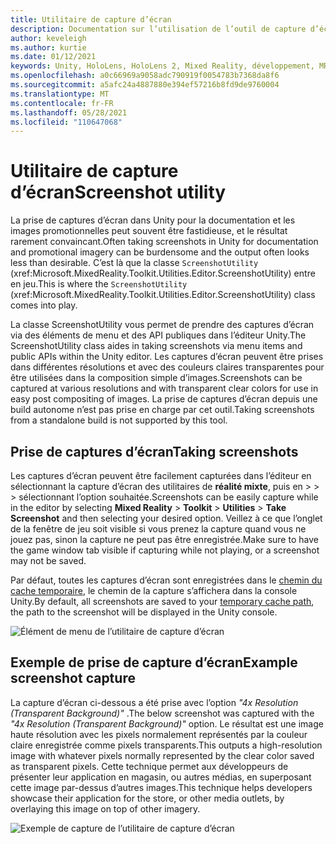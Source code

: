 ```yaml
---
title: Utilitaire de capture d’écran
description: Documentation sur l’utilisation de l’outil de capture d’écran dans MRTK
author: keveleigh
ms.author: kurtie
ms.date: 01/12/2021
keywords: Unity, HoloLens, HoloLens 2, Mixed Reality, développement, MRTK
ms.openlocfilehash: a0c66969a9058adc790919f0054783b7368da8f6
ms.sourcegitcommit: a5afc24a4887880e394ef57216b8fd9de9760004
ms.translationtype: MT
ms.contentlocale: fr-FR
ms.lasthandoff: 05/28/2021
ms.locfileid: "110647068"
---
```

# <a name="screenshot-utility"></a><span data-ttu-id="acefb-104">Utilitaire de capture d’écran</span><span class="sxs-lookup"><span data-stu-id="acefb-104">Screenshot utility</span></span>

<span data-ttu-id="acefb-105">La prise de captures d’écran dans Unity pour la documentation et les images promotionnelles peut souvent être fastidieuse, et le résultat rarement convaincant.</span><span class="sxs-lookup"><span data-stu-id="acefb-105">Often taking screenshots in Unity for documentation and promotional imagery can be burdensome and the output often looks less than desirable.</span></span> <span data-ttu-id="acefb-106">C’est là que la classe `ScreenshotUtility` (xref:Microsoft.MixedReality.Toolkit.Utilities.Editor.ScreenshotUtility) entre en jeu.</span><span class="sxs-lookup"><span data-stu-id="acefb-106">This is where the `ScreenshotUtility` (xref:Microsoft.MixedReality.Toolkit.Utilities.Editor.ScreenshotUtility) class comes into play.</span></span>

<span data-ttu-id="acefb-107">La classe ScreenshotUtility vous permet de prendre des captures d’écran via des éléments de menu et des API publiques dans l’éditeur Unity.</span><span class="sxs-lookup"><span data-stu-id="acefb-107">The ScreenshotUtility class aides in taking screenshots via menu items and public APIs within the Unity editor.</span></span> <span data-ttu-id="acefb-108">Les captures d’écran peuvent être prises dans différentes résolutions et avec des couleurs claires transparentes pour être utilisées dans la composition simple d’images.</span><span class="sxs-lookup"><span data-stu-id="acefb-108">Screenshots can be captured at various resolutions and with transparent clear colors for use in easy post compositing of images.</span></span> <span data-ttu-id="acefb-109">La prise de captures d’écran depuis une build autonome n’est pas prise en charge par cet outil.</span><span class="sxs-lookup"><span data-stu-id="acefb-109">Taking screenshots from a standalone build is not supported by this tool.</span></span>

## <a name="taking-screenshots"></a><span data-ttu-id="acefb-110">Prise de captures d’écran</span><span class="sxs-lookup"><span data-stu-id="acefb-110">Taking screenshots</span></span>

<span data-ttu-id="acefb-111">Les captures d’écran peuvent être facilement capturées dans l’éditeur en sélectionnant la capture d’écran des utilitaires de **réalité mixte**, puis en  >    >    >   sélectionnant l’option souhaitée.</span><span class="sxs-lookup"><span data-stu-id="acefb-111">Screenshots can be easily capture while in the editor by selecting **Mixed Reality** > **Toolkit** > **Utilities** > **Take Screenshot** and then selecting your desired option.</span></span> <span data-ttu-id="acefb-112">Veillez à ce que l’onglet de la fenêtre de jeu soit visible si vous prenez la capture quand vous ne jouez pas, sinon la capture ne peut pas être enregistrée.</span><span class="sxs-lookup"><span data-stu-id="acefb-112">Make sure to have the game window tab visible if capturing while not playing, or a screenshot may not be saved.</span></span>

<span data-ttu-id="acefb-113">Par défaut, toutes les captures d’écran sont enregistrées dans le [chemin du cache temporaire](https://docs.unity3d.com/ScriptReference/Application-temporaryCachePath.html), le chemin de la capture s’affichera dans la console Unity.</span><span class="sxs-lookup"><span data-stu-id="acefb-113">By default, all screenshots are saved to your [temporary cache path](https://docs.unity3d.com/ScriptReference/Application-temporaryCachePath.html), the path to the screenshot will be displayed in the Unity console.</span></span>

![Élément de menu de l’utilitaire de capture d’écran](../images/screenshot-utility/MRTK_ScreenshotUtility_Menu_Item.png)

## <a name="example-screenshot-capture"></a><span data-ttu-id="acefb-115">Exemple de prise de capture d’écran</span><span class="sxs-lookup"><span data-stu-id="acefb-115">Example screenshot capture</span></span>

<span data-ttu-id="acefb-116">La capture d’écran ci-dessous a été prise avec l’option *"4x Resolution (Transparent Background)"* .</span><span class="sxs-lookup"><span data-stu-id="acefb-116">The below screenshot was captured with the *"4x Resolution (Transparent Background)"* option.</span></span> <span data-ttu-id="acefb-117">Le résultat est une image haute résolution avec les pixels normalement représentés par la couleur claire enregistrée comme pixels transparents.</span><span class="sxs-lookup"><span data-stu-id="acefb-117">This outputs a high-resolution image with whatever pixels normally represented by the clear color saved as transparent pixels.</span></span> <span data-ttu-id="acefb-118">Cette technique permet aux développeurs de présenter leur application en magasin, ou autres médias, en superposant cette image par-dessus d’autres images.</span><span class="sxs-lookup"><span data-stu-id="acefb-118">This technique helps developers showcase their application for the store, or other media outlets, by overlaying this image on top of other imagery.</span></span>

![Exemple de capture de l’utilitaire de capture d’écran](../images/screenshot-utility/MRTK_ScreenshotUtility_Example_Capture.png)
